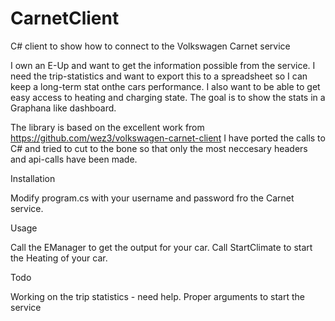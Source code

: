 # CarnetClient
C# client to show how to connect to the Volkswagen Carnet service

I own an E-Up and want to get the information possible from the service.
I need the trip-statistics and want to export this to a spreadsheet so I can keep a long-term stat onthe cars performance.
I also want to be able to get easy access to heating and charging state. The goal is to show the stats in a Graphana like dashboard.

The library is based on the excellent work from https://github.com/wez3/volkswagen-carnet-client
I have ported the calls to C# and tried to cut to the bone so that only the most neccesary headers and api-calls have been made.

Installation

Modify program.cs with your username and password fro the Carnet service.

Usage

Call the EManager to get the output for your car.
Call StartClimate to start the Heating of your car.

Todo

Working on the trip statistics - need help.
Proper arguments to start the service